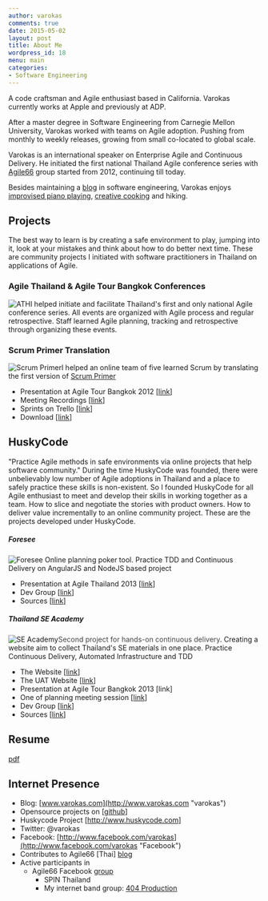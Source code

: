 ```yaml
---
author: varokas
comments: true
date: 2015-05-02
layout: post
title: About Me
wordpress_id: 18
menu: main
categories:
- Software Engineering
---
```


A code craftsman and Agile enthusiast based in California. Varokas currently works at Apple and previously at ADP.

After a master degree in Software Engineering from Carnegie Mellon University, Varokas worked with teams on Agile adoption. Pushing from monthly to weekly releases, growing from small co-located to global scale.

Varokas is an international speaker on Enterprise Agile and Continuous Delivery. He initiated the first national Thailand Agile conference series with [Agile66](http://www.facebook.com/groups/agile66) group started from 2012, continuing till today.

Besides maintaining a [blog](http://www.varokas.com/) in software engineering, Varokas enjoys [improvised piano playing](https://soundcloud.com/varokas), [creative cooking](https://www.facebook.com/varokas/media_set?set=a.10151285672213690.525415.709838689&type=3) and hiking.


## Projects
The best way to learn is by creating a safe environment to play, jumping into it, look at your mistakes and think about how to do better next time. These are community projects I initiated with software practitioners in Thailand on applications of Agile.

### Agile Thailand & Agile Tour Bangkok Conferences

![ATH](/images/2014/06/ath2013.jpg)I helped initiate and facilitate Thailand's first and only national Agile conference series. All events are organized with Agile process and regular retrospective. Staff learned Agile planning, tracking and retrospective through organizing these events.

### Scrum Primer Translation

![Scrum Primer](/images/scrum_primer.png)I helped an online team of five learned Scrum by translating the first version of [Scrum Primer](http://www.scrumprimer.org/home)

*   Presentation at Agile Tour Bangkok 2012 [[link](http://www.youtube.com/watch?v=LXRoZ6d_sSw)]
*   Meeting Recordings [[link](http://www.youtube.com/watch?v=wvaZv4BRWTc&list=PL0BB86F3A56D2CCF7)]
*   Sprints on Trello [[link](https://trello.com/b/rvKW0xo1/scrum-primer-translation)]
*   Download [[link](http://www.varokas.com/wp-content/uploads/2014/06/ScrumPrimerThaiTranslation_v08.pdf)]

## HuskyCode

"Practice Agile methods in safe environments via online projects that help software community." During the time HuskyCode was founded, there were unbelievably low number of Agile adoptions in Thailand and a place to safely practice these skills is non-existent. So I founded HuskyCode for all Agile enthusiast to meet and develop their skills in working together as a team. How to slice and negotiate the stories with product owners. How to deliver value incrementally to an online community project. These are the projects developed under HuskyCode.

##### Foresee

![Foresee](/images/2014/06/foresee.png)  Online planning poker tool. Practice TDD and Continuous Delivery on AngularJS and NodeJS based project

*   Presentation at Agile Thailand 2013 [[link](http://www.seacademy.in.th/video/real-agile-huskycode-foresee)]
*   Dev Group [[link](https://www.facebook.com/groups/foreseedev)]
*   Sources [[link](https://github.com/huskycode/foresee)]

##### Thailand SE Academy

![SE Academy](/images/2014/06/seacademy.png)<span style="color: #444444;">Second project for hands-on continuous delivery</span>. Creating a website aim to collect Thailand's SE materials in one place. Practice Continuous Delivery, Automated Infrastructure and TDD

*   The Website [[link](http://www.seacademy.in.th)]
*   The UAT Website [[link](http://uat.seacademy.in.th)]
*   Presentation at Agile Tour Bangkok 2013 [link]
*   One of planning meeting session [[link](https://www.youtube.com/watch?v=9rcSvcj1Cck)]
*   Dev Group [[link](https://github.com/huskycode/thsea)]
*   Sources [[link](https://www.facebook.com/groups/thseacademy/)]

## Resume

[pdf](https://drive.google.com/file/d/0B7n4BTQaWqWnNlZmTVBZbS1PcG8/edit?usp=sharing "Resume")

## Internet Presence

*   Blog: [www.varokas.com](http://www.varokas.com "varokas")
*   Opensource projects on [[github](https://github.com/varokas)]
*   Huskycode Project [http://www.huskycode.com]
*   Twitter: @varokas
*   Facebook: [http://www.facebook.com/varokas](http://www.facebook.com/varokas "Facebook")
*   Contributes to Agile66 [Thai] [blog](http://www.agile66.com "Agile66")
*   Active participants in
    *   Agile66 Facebook [group](https://www.facebook.com/groups/agile66/ "Agile 66 Group")
        *   SPIN Thailand
        *   My internet band group: [404 Production](https://www.facebook.com/404production "404 Production")
